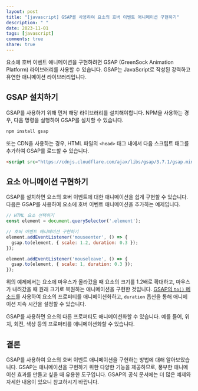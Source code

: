 ```yaml
---
layout: post
title: "[javascript] GSAP를 사용하여 요소의 호버 이벤트 애니메이션 구현하기"
description: " "
date: 2023-11-01
tags: [javascript]
comments: true
share: true
---
```


요소에 호버 이벤트 애니메이션을 구현하려면 GSAP (GreenSock Animation Platform) 라이브러리를 사용할 수 있습니다. GSAP는 JavaScript로 작성된 강력하고 유연한 애니메이션 라이브러리입니다.

## GSAP 설치하기

GSAP를 사용하기 위해 먼저 해당 라이브러리를 설치해야합니다. NPM을 사용하는 경우, 다음 명령을 실행하여 GSAP를 설치할 수 있습니다.

```javascript
npm install gsap
```

또는 CDN을 사용하는 경우, HTML 파일의 `<head>` 태그 내에서 다음 스크립트 태그를 추가하여 GSAP를 로드할 수 있습니다.

```html
<script src="https://cdnjs.cloudflare.com/ajax/libs/gsap/3.7.1/gsap.min.js"></script>
```

## 요소 아니메이션 구현하기

GSAP를 설치하면 요소의 호버 이벤트에 대한 애니메이션을 쉽게 구현할 수 있습니다. 다음은 GSAP를 사용하여 요소에 호버 이벤트 애니메이션을 추가하는 예제입니다.

```javascript
// HTML 요소 선택하기
const element = document.querySelector('.element');

// 호버 이벤트 애니메이션 구현하기
element.addEventListener('mouseenter', () => {
  gsap.to(element, { scale: 1.2, duration: 0.3 });
});

element.addEventListener('mouseleave', () => {
  gsap.to(element, { scale: 1, duration: 0.3 });
});
```

위의 예제에서는 요소에 마우스가 올라갔을 때 요소의 크기를 1.2배로 확대하고, 마우스가 내려갔을 때 원래 크기로 복원하는 애니메이션을 구현한 것입니다. [GSAP의 `to()` 메소드](https://greensock.com/docs/v3/GSAP/gsap.to())를 사용하여 요소의 프로퍼티를 애니메이션화하고, `duration` 옵션을 통해 애니메이션 지속 시간을 설정할 수 있습니다.

GSAP를 사용하면 요소의 다른 프로퍼티도 애니메이션화할 수 있습니다. 예를 들어, 위치, 회전, 색상 등의 프로퍼티를 애니메이션화할 수 있습니다.

## 결론

GSAP를 사용하여 요소의 호버 이벤트 애니메이션을 구현하는 방법에 대해 알아보았습니다. GSAP는 애니메이션을 구현하기 위한 다양한 기능을 제공하므로, 풍부한 애니메이션 효과를 만들고 싶을 때 유용한 도구입니다. GSAP의 공식 문서에는 더 많은 예제와 자세한 내용이 있으니 참고하시기 바랍니다.